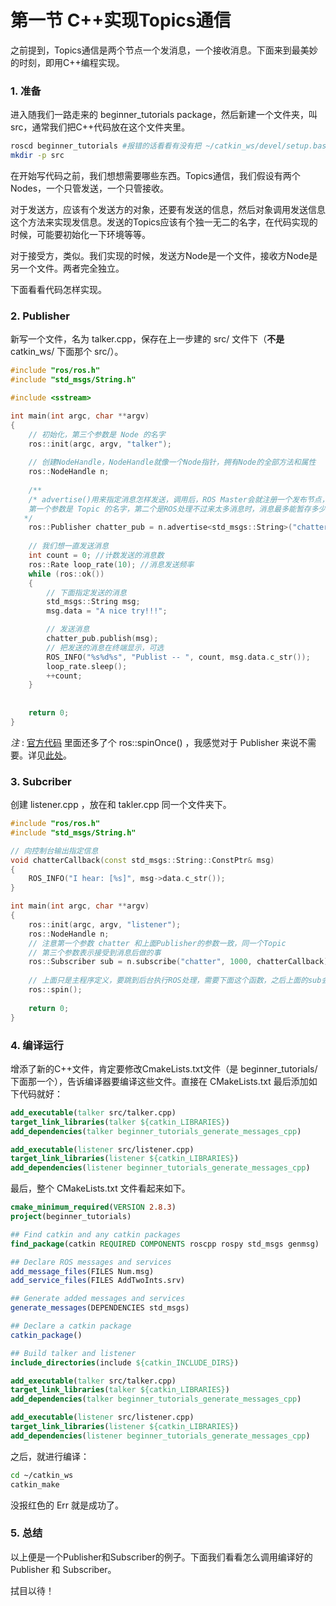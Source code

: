 # 第一节 C++实现Topics通信

之前提到，Topics通信是两个节点一个发消息，一个接收消息。下面来到最美妙的时刻，即用C++编程实现。

### 1. 准备

进入随我们一路走来的 beginner_tutorials package，然后新建一个文件夹，叫 src，通常我们把C++代码放在这个文件夹里。

```bash
roscd beginner_tutorials #报错的话看看有没有把 ~/catkin_ws/devel/setup.bash 加到 ~/.bashrc 文件最后一行
mkdir -p src
```

在开始写代码之前，我们想想需要哪些东西。Topics通信，我们假设有两个 Nodes，一个只管发送，一个只管接收。

对于发送方，应该有个发送方的对象，还要有发送的信息，然后对象调用发送信息这个方法来实现发信息。发送的Topics应该有个独一无二的名字，在代码实现的时候，可能要初始化一下环境等等。

对于接受方，类似。我们实现的时候，发送方Node是一个文件，接收方Node是另一个文件。两者完全独立。

下面看看代码怎样实现。

### 2. Publisher

新写一个文件，名为 talker.cpp，保存在上一步建的 src/ 文件下（**不是** catkin_ws/ 下面那个 src/）。

```c++
#include "ros/ros.h"
#include "std_msgs/String.h"

#include <sstream>

int main(int argc, char **argv)
{
    // 初始化，第三个参数是 Node 的名字
    ros::init(argc, argv, "talker");
    
    // 创建NodeHandle，NodeHandle就像一个Node指针，拥有Node的全部方法和属性
    ros::NodeHandle n;
    
    /**
    /* advertise()用来指定消息怎样发送，调用后，ROS Master会就注册一个发布节点，如果有其他接受者需要这个节点的信息，ROS Master会让它们建立起联系。这个函数返回一个 Publish 对象，后面可以直接调用发布信息。 
    第一个参数是 Topic 的名字，第二个是ROS处理不过来太多消息时，消息最多能暂存多少条。
   */
	ros::Publisher chatter_pub = n.advertise<std_msgs::String>("chatter", 1000);
    
    // 我们想一直发送消息
    int count = 0; //计数发送的消息数
    ros::Rate loop_rate(10); //消息发送频率
    while (ros::ok())
    {
        // 下面指定发送的消息
        std_msgs::String msg;
        msg.data = "A nice try!!!";

        // 发送消息
        chatter_pub.publish(msg);
        // 把发送的消息在终端显示，可选
        ROS_INFO("%s%d%s", "Publist -- ", count, msg.data.c_str());
        loop_rate.sleep();
        ++count;
    }
    
    
    return 0;
}
```

*注* : [官方代码](http://wiki.ros.org/ROS/Tutorials/WritingPublisherSubscriber%28c%2B%2B%29) 里面还多了个 ros::spinOnce() ，我感觉对于 Publisher 来说不需要。详见[此处](https://www.cnblogs.com/liu-fa/p/5925381.html)。

### 3. Subcriber

创建 listener.cpp ，放在和 takler.cpp 同一个文件夹下。

```c++
#include "ros/ros.h"
#include "std_msgs/String.h"

// 向控制台输出指定信息
void chatterCallback(const std_msgs::String::ConstPtr& msg)
{
    ROS_INFO("I hear: [%s]", msg->data.c_str());
}

int main(int argc, char **argv)
{
    ros::init(argc, argv, "listener");
    ros::NodeHandle n;
    // 注意第一个参数 chatter 和上面Publisher的参数一致，同一个Topic
    // 第三个参数表示接受到消息后做的事
    ros::Subscriber sub = n.subscribe("chatter", 1000, chatterCallback);
    
    // 上面只是主程序定义，要跳到后台执行ROS处理，需要下面这个函数，之后上面的sub会一直处于接收状态，程序也不会停止，最后的 return 0 其实完全没有意义。
    ros::spin();
    
    return 0;
}
```

### 4. 编译运行

增添了新的C++文件，肯定要修改CmakeLists.txt文件（是 beginner_tutorials/ 下面那一个），告诉编译器要编译这些文件。直接在 CMakeLists.txt 最后添加如下代码就好：

```cmake
add_executable(talker src/talker.cpp)
target_link_libraries(talker ${catkin_LIBRARIES})
add_dependencies(talker beginner_tutorials_generate_messages_cpp)

add_executable(listener src/listener.cpp)
target_link_libraries(listener ${catkin_LIBRARIES})
add_dependencies(listener beginner_tutorials_generate_messages_cpp)
```

最后，整个 CMakeLists.txt 文件看起来如下。

```cmake
cmake_minimum_required(VERSION 2.8.3)
project(beginner_tutorials)

## Find catkin and any catkin packages
find_package(catkin REQUIRED COMPONENTS roscpp rospy std_msgs genmsg)

## Declare ROS messages and services
add_message_files(FILES Num.msg)
add_service_files(FILES AddTwoInts.srv)

## Generate added messages and services
generate_messages(DEPENDENCIES std_msgs)

## Declare a catkin package
catkin_package()

## Build talker and listener
include_directories(include ${catkin_INCLUDE_DIRS})

add_executable(talker src/talker.cpp)
target_link_libraries(talker ${catkin_LIBRARIES})
add_dependencies(talker beginner_tutorials_generate_messages_cpp)

add_executable(listener src/listener.cpp)
target_link_libraries(listener ${catkin_LIBRARIES})
add_dependencies(listener beginner_tutorials_generate_messages_cpp)
```

之后，就进行编译：

```bash
cd ~/catkin_ws
catkin_make
```

没报红色的 Err 就是成功了。

### 5. 总结

以上便是一个Publisher和Subscriber的例子。下面我们看看怎么调用编译好的 Publisher 和 Subscriber。

拭目以待！